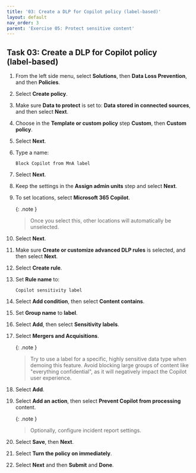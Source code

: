 ```yaml
---
title: '03: Create a DLP for Copilot policy (label‑based)'
layout: default
nav_order: 3
parent: 'Exercise 05: Protect sensitive content'
---
```


## Task 03: Create a DLP for Copilot policy (label‑based)

1. From the left side menu, select **Solutions**, then **Data Loss Prevention**, and then **Policies**.

1. Select **Create policy**. 

1. Make sure **Data to protect** is set to: **Data stored in connected sources**, and then select **Next**.

1. Choose in the **Template or custom policy** step **Custom**, then **Custom policy**. 

1. Select **Next**. 

1. Type a name: 

    ```
    Block Copilot from MnA label
    ```
   
1. Select **Next**. 

1. Keep the settings in the **Assign admin units** step and select **Next**.

1. To set locations, select **Microsoft 365 Copilot**.

    {: .note }
    > Once you select this, other locations will automatically be unselected. 
   
1. Select **Next**. 

1. Make sure **Create or customize advanced DLP rules** is selected, and then select **Next**.

1. Select **Create rule**.

1. Set **Rule name** to:

    ```
    Copilot sensitivity label
    ```

1. Select **Add condition**, then select **Content contains**.

1. Set **Group name** to **label**.

1. Select **Add**, then select **Sensitivity labels**.

1. Select **Mergers and Acquisitions**. 

    {: .note }
    > Try to use a label for a specific, highly sensitive data type when demoing this feature. Avoid blocking large groups of content like "everything confidential", as it will negatively impact the Copilot user experience. 
   
1. Select **Add**.

1. Select **Add an action**, then select **Prevent Copilot from processing** content. 

    {: .note }
    > Optionally, configure incident report settings. 
   
1. Select **Save**, then **Next**. 

1. Select **Turn the policy on immediately**. 

1. Select **Next** and then **Submit** and **Done**.